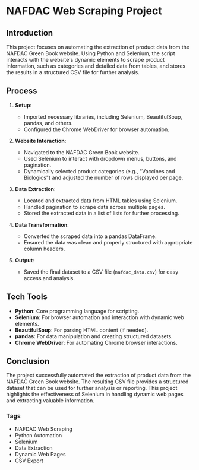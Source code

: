 # NAFDAC Web Scraping Project

## Introduction
This project focuses on automating the extraction of product data from the NAFDAC Green Book website. Using Python and Selenium, the script interacts with the website's dynamic elements to scrape product information, such as categories and detailed data from tables, and stores the results in a structured CSV file for further analysis.

## Process
1. **Setup**:
   - Imported necessary libraries, including Selenium, BeautifulSoup, pandas, and others.
   - Configured the Chrome WebDriver for browser automation.

2. **Website Interaction**:
   - Navigated to the NAFDAC Green Book website.
   - Used Selenium to interact with dropdown menus, buttons, and pagination.
   - Dynamically selected product categories (e.g., "Vaccines and Biologics") and adjusted the number of rows displayed per page.

3. **Data Extraction**:
   - Located and extracted data from HTML tables using Selenium.
   - Handled pagination to scrape data across multiple pages.
   - Stored the extracted data in a list of lists for further processing.

4. **Data Transformation**:
   - Converted the scraped data into a pandas DataFrame.
   - Ensured the data was clean and properly structured with appropriate column headers.

5. **Output**:
   - Saved the final dataset to a CSV file (`nafdac_data.csv`) for easy access and analysis.

## Tech Tools
- **Python**: Core programming language for scripting.
- **Selenium**: For browser automation and interaction with dynamic web elements.
- **BeautifulSoup**: For parsing HTML content (if needed).
- **pandas**: For data manipulation and creating structured datasets.
- **Chrome WebDriver**: For automating Chrome browser interactions.

## Conclusion
The project successfully automated the extraction of product data from the NAFDAC Green Book website. The resulting CSV file provides a structured dataset that can be used for further analysis or reporting. This project highlights the effectiveness of Selenium in handling dynamic web pages and extracting valuable information.

### Tags
- NAFDAC Web Scraping
- Python Automation
- Selenium
- Data Extraction
- Dynamic Web Pages
- CSV Export